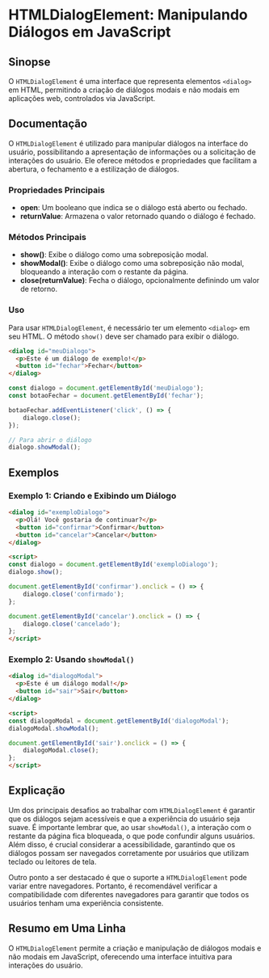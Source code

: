 <!--
Meta Description: # HTMLDialogElement: Manipulando Diálogos em JavaScript ## Sinopse O `HTMLDialogElement` é uma interface que representa elementos `<dialog>` em HTML, ...
Meta Keywords: que, diálogo, dialog, button, htmldialogelement
-->

# HTMLDialogElement: Manipulando Diálogos em JavaScript

## Sinopse
O `HTMLDialogElement` é uma interface que representa elementos `<dialog>` em HTML, permitindo a criação de diálogos modais e não modais em aplicações web, controlados via JavaScript.

## Documentação
O `HTMLDialogElement` é utilizado para manipular diálogos na interface do usuário, possibilitando a apresentação de informações ou a solicitação de interações do usuário. Ele oferece métodos e propriedades que facilitam a abertura, o fechamento e a estilização de diálogos.

### Propriedades Principais
- **open**: Um booleano que indica se o diálogo está aberto ou fechado.
- **returnValue**: Armazena o valor retornado quando o diálogo é fechado.
  
### Métodos Principais
- **show()**: Exibe o diálogo como uma sobreposição modal.
- **showModal()**: Exibe o diálogo como uma sobreposição não modal, bloqueando a interação com o restante da página.
- **close(returnValue)**: Fecha o diálogo, opcionalmente definindo um valor de retorno.

### Uso
Para usar `HTMLDialogElement`, é necessário ter um elemento `<dialog>` em seu HTML. O método `show()` deve ser chamado para exibir o diálogo.

```html
<dialog id="meuDialogo">
  <p>Este é um diálogo de exemplo!</p>
  <button id="fechar">Fechar</button>
</dialog>
```

```javascript
const dialogo = document.getElementById('meuDialogo');
const botaoFechar = document.getElementById('fechar');

botaoFechar.addEventListener('click', () => {
    dialogo.close();
});

// Para abrir o diálogo
dialogo.showModal();
```

## Exemplos
### Exemplo 1: Criando e Exibindo um Diálogo
```html
<dialog id="exemploDialogo">
  <p>Olá! Você gostaria de continuar?</p>
  <button id="confirmar">Confirmar</button>
  <button id="cancelar">Cancelar</button>
</dialog>

<script>
const dialogo = document.getElementById('exemploDialogo');
dialogo.show();

document.getElementById('confirmar').onclick = () => {
    dialogo.close('confirmado');
};

document.getElementById('cancelar').onclick = () => {
    dialogo.close('cancelado');
};
</script>
```

### Exemplo 2: Usando `showModal()`
```html
<dialog id="dialogoModal">
  <p>Este é um diálogo modal!</p>
  <button id="sair">Sair</button>
</dialog>

<script>
const dialogoModal = document.getElementById('dialogoModal');
dialogoModal.showModal();

document.getElementById('sair').onclick = () => {
    dialogoModal.close();
};
</script>
```

## Explicação
Um dos principais desafios ao trabalhar com `HTMLDialogElement` é garantir que os diálogos sejam acessíveis e que a experiência do usuário seja suave. É importante lembrar que, ao usar `showModal()`, a interação com o restante da página fica bloqueada, o que pode confundir alguns usuários. Além disso, é crucial considerar a acessibilidade, garantindo que os diálogos possam ser navegados corretamente por usuários que utilizam teclado ou leitores de tela.

Outro ponto a ser destacado é que o suporte a `HTMLDialogElement` pode variar entre navegadores. Portanto, é recomendável verificar a compatibilidade com diferentes navegadores para garantir que todos os usuários tenham uma experiência consistente.

## Resumo em Uma Linha
O `HTMLDialogElement` permite a criação e manipulação de diálogos modais e não modais em JavaScript, oferecendo uma interface intuitiva para interações do usuário.